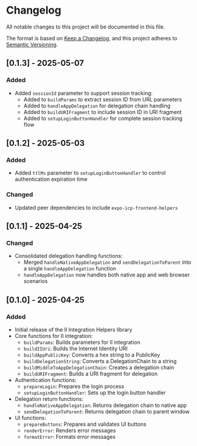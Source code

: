 # Changelog

All notable changes to this project will be documented in this file.

The format is based on [Keep a Changelog](https://keepachangelog.com/en/1.0.0/),
and this project adheres to [Semantic Versioning](https://semver.org/spec/v2.0.0.html).

## [0.1.3] - 2025-05-07

### Added

- Added `sessionId` parameter to support session tracking:
  - Added to `buildParams` to extract session ID from URL parameters
  - Added to `handleAppDelegation` for delegation chain handling
  - Added to `buildURIFragment` to include session ID in URI fragment
  - Added to `setupLoginButtonHandler` for complete session tracking flow

## [0.1.2] - 2025-05-03

### Added

- Added `ttlMs` parameter to `setupLoginButtonHandler` to control authentication expiration time

### Changed

- Updated peer dependencies to include `expo-icp-frontend-helpers`

## [0.1.1] - 2025-04-25

### Changed

- Consolidated delegation handling functions:
  - Merged `handleNativeAppDelegation` and `sendDelegationToParent` into a single `handleAppDelegation` function
  - `handleAppDelegation` now handles both native app and web browser scenarios

## [0.1.0] - 2025-04-25

### Added

- Initial release of the II Integration Helpers library
- Core functions for II integration:
  - `buildParams`: Builds parameters for II integration
  - `buildIIUri`: Builds the Internet Identity URI
  - `buildAppPublicKey`: Converts a hex string to a PublicKey
  - `buildDelegationString`: Converts a DelegationChain to a string
  - `buildMiddleToAppDelegationChain`: Creates a delegation chain
  - `buildURIFragment`: Builds a URI fragment for delegation
- Authentication functions:
  - `prepareLogin`: Prepares the login process
  - `setupLoginButtonHandler`: Sets up the login button handler
- Delegation return functions:
  - `handleNativeAppDelegation`: Returns delegation chain to native app
  - `sendDelegationToParent`: Returns delegation chain to parent window
- UI functions:
  - `prepareButtons`: Prepares and validates UI buttons
  - `renderError`: Renders error messages
  - `formatError`: Formats error messages
